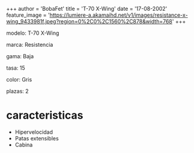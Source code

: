 +++
author = 'BobaFet'
title = 'T-70 X-Wing'
date = '17-08-2002'
feature_image = 'https://lumiere-a.akamaihd.net/v1/images/resistance-x-wing_9433981f.jpeg?region=0%2C0%2C1560%2C878&width=768'
+++
<!--more--> 
modelo: T-70 X-Wing

marca: Resistencia

gama: Baja

tasa: 15

color: Gris

plazas: 2

# caracteristicas
* Hipervelocidad
* Patas extensibles
* Cabina


